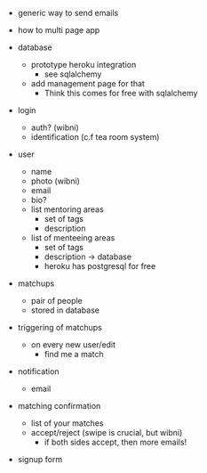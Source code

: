 - generic way to send emails

- how to multi page app

- database
  - prototype heroku integration
    - see sqlalchemy
  - add management page for that
    - Think this comes for free with sqlalchemy

- login
  - auth? (wibni)
  - identification (c.f tea room system)

- user
  - name
  - photo (wibni)
  - email
  - bio?
  - list mentoring areas
    - set of tags
    - description
  - list of menteeing areas
    - set of tags
    - description
  -> database
    - heroku has postgresql for free

- matchups
  - pair of people
  - stored in database

- triggering of matchups
  - on every new user/edit
    - find me a match

- notification
  - email

- matching confirmation
  - list of your matches
  - accept/reject (swipe is crucial, but wibni)
    - if both sides accept, then more emails!

- signup form
